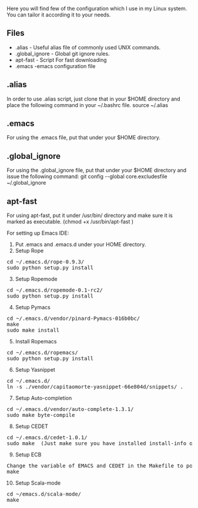 Here you will find few of the configuration which I use in my Linux system. You can tailor it according it to your needs.

Files
------

* .alias - Useful alias file of commonly used UNIX commands.
* .global_ignore - Global git ignore rules.
* apt-fast - Script For fast downloading
* .emacs -emacs configuration file

.alias
-------
In order to use .alias script, just clone that in your $HOME directory and place the following command in your ~/.bashrc file.
    	 source ~/.alias

.emacs
-------
For using the .emacs file, put that under your $HOME directory.

.global_ignore
---------------
For using the .global_ignore file, put that under your $HOME directory and issue the following command:
    	  git config --global core.excludesfile ~/.global_ignore

apt-fast
---------
For using apt-fast, put it under /usr/bin/ directory and make sure it is marked as executable. (chmod +x /usr/bin/apt-fast )

For setting up Emacs IDE:

1. Put .emacs and .emacs.d under your HOME directory.
2. Setup Rope
<pre>
cd ~/.emacs.d/rope-0.9.3/
sudo python setup.py install
</pre>
3. Setup Ropemode
<pre>
cd ~/.emacs.d/ropemode-0.1-rc2/
sudo python setup.py install
</pre>
4. Setup Pymacs
<pre>
cd ~/.emacs.d/vendor/pinard-Pymacs-016b0bc/
make
sudo make install
</pre>
5. Install Ropemacs
<pre>
cd ~/.emacs.d/ropemacs/
sudo python setup.py install
</pre>
6. Setup Yasnippet
<pre>
cd ~/.emacs.d/
ln -s ./vendor/capitaomorte-yasnippet-66e804d/snippets/ .
</pre>
7. Setup Auto-completion
<pre>
cd ~/.emacs.d/vendor/auto-complete-1.3.1/
sudo make byte-compile
</pre>
8. Setup CEDET
<pre>
cd ~/.emacs.d/cedet-1.0.1/
sudo make  (Just make sure you have installed install-info or texinfo in your system..)
</pre>
9. Setup ECB
<pre>
Change the variable of EMACS and CEDET in the Makefile to point to correct location.(Already done)
make
</pre>
10. Setup Scala-mode
<pre>
cd ~/emacs.d/scala-mode/
make
</pre>


